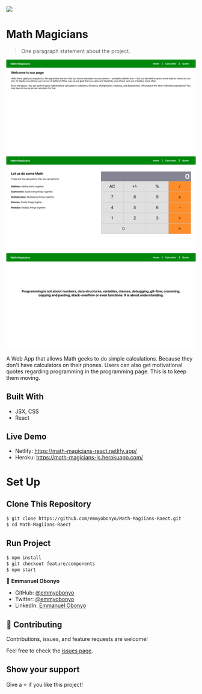 ![](https://img.shields.io/badge/Microverse-blueviolet)

# Math Magicians

> One paragraph statement about the project.

![Home Page](./public/home.png)
![Calculator Page](./public/calculator.png)
![Quotes Page](./public/quote.png)

A Web App that allows Math geeks to do simple calculations. Because they don't have calculators on their phones.
Users can also get motivational quotes regarding programming in the programming page. This is to keep them moving.

## Built With

- JSX, CSS
- React

## Live Demo

- Netlify: https://math-magicians-react.netlify.app/
- Heroku: https://math-magicians-js.herokuapp.com/



# Set Up
## Clone This Repository
```
$ git clone https://github.com/emmyobonyo/Math-Magiians-Raect.git
$ cd Math-Magiians-Raect
```

## Run Project
```
$ npm install
$ git checkout feature/components
$ npm start
```

👤 **Emmanuel Obonyo**

- GitHub: [@emmyobonyo](https://github.com/emmyobonyo)
- Twitter: [@emmyobonyo](https://twitter.com/emmyobonyo)
- LinkedIn: [Emmanuel Obonyo](https://www.linkedin.com/in/emmanuel-obonyo-3728a2200/)
## 🤝 Contributing

Contributions, issues, and feature requests are welcome!

Feel free to check the [issues page](https://github.com/emmyobonyo/Math-Magiians-Raect/issues).

## Show your support

Give a ⭐️ if you like this project!
